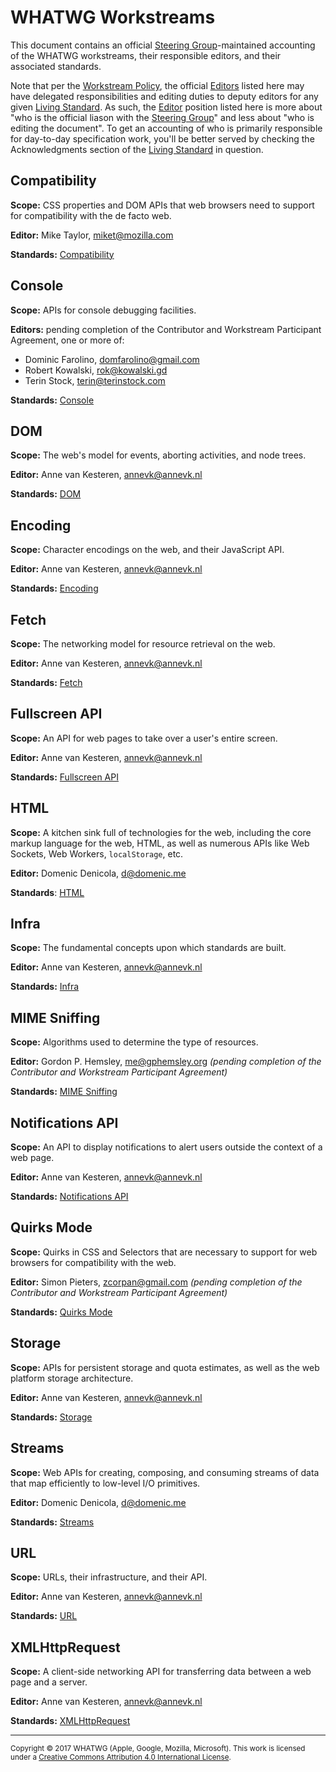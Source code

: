 # WHATWG Workstreams

This document contains an official [Steering Group]-maintained accounting of the WHATWG workstreams, their responsible editors, and their associated standards.

Note that per the [Workstream Policy](./Workstream%20Policy.md), the official [Editors][Editor] listed here may have delegated responsibilities and editing duties to deputy editors for any given [Living Standard]. As such, the [Editor] position listed here is more about "who is the official liason with the [Steering Group]" and less about "who is editing the document". To get an accounting of who is primarily responsible for day-to-day specification work, you'll be better served by checking the Acknowledgments section of the [Living Standard] in question.

## Compatibility

**Scope:** CSS properties and DOM APIs that web browsers need to support for compatibility with the de facto web.

**Editor:** Mike Taylor, miket@mozilla.com

**Standards:** [Compatibility](https://compat.spec.whatwg.org/)

## Console

**Scope:** APIs for console debugging facilities.

**Editors:** pending completion of the Contributor and Workstream Participant Agreement, one or more of:

- Dominic Farolino, domfarolino@gmail.com
- Robert Kowalski, rok@kowalski.gd
- Terin Stock, terin@terinstock.com

**Standards:** [Console](https://console.spec.whatwg.org/)

## DOM

**Scope:** The web's model for events, aborting activities, and node trees.

**Editor:** Anne van Kesteren, annevk@annevk.nl

**Standards:** [DOM](https://dom.spec.whatwg.org/)

## Encoding

**Scope:** Character encodings on the web, and their JavaScript API.

**Editor:** Anne van Kesteren, annevk@annevk.nl

**Standards:** [Encoding](https://encoding.spec.whatwg.org/)

## Fetch

**Scope:** The networking model for resource retrieval on the web.

**Editor:** Anne van Kesteren, annevk@annevk.nl

**Standards:** [Fetch](https://fetch.spec.whatwg.org/)

## Fullscreen API

**Scope:** An API for web pages to take over a user's entire screen.

**Editor:** Anne van Kesteren, annevk@annevk.nl

**Standards:** [Fullscreen API](https://fullscreen.spec.whatwg.org/)

## HTML

**Scope:** A kitchen sink full of technologies for the web, including the core markup language for the web, HTML, as well as numerous APIs like Web Sockets, Web Workers, `localStorage`, etc.

**Editor:** Domenic Denicola, d@domenic.me

**Standards**: [HTML](https://html.spec.whatwg.org/)

## Infra

**Scope:** The fundamental concepts upon which standards are built.

**Editor:** Anne van Kesteren, annevk@annevk.nl

**Standards:** [Infra](https://infra.spec.whatwg.org/)

## MIME Sniffing

**Scope:** Algorithms used to determine the type of resources.

**Editor:** Gordon P. Hemsley, me@gphemsley.org _(pending completion of the Contributor and Workstream Participant Agreement)_

**Standards:** [MIME Sniffing](https://mimesniff.spec.whatwg.org/)

## Notifications API

**Scope:** An API to display notifications to alert users outside the context of a web page.

**Editor:** Anne van Kesteren, annevk@annevk.nl

**Standards:** [Notifications API](https://notifications.spec.whatwg.org/)

## Quirks Mode

**Scope:** Quirks in CSS and Selectors that are necessary to support for web browsers for compatibility with the web.

**Editor:** Simon Pieters, zcorpan@gmail.com _(pending completion of the Contributor and Workstream Participant Agreement)_

**Standards:** [Quirks Mode](https://quirks.spec.whatwg.org/)

## Storage

**Scope:** APIs for persistent storage and quota estimates, as well as the web platform storage architecture.

**Editor:** Anne van Kesteren, annevk@annevk.nl

**Standards:** [Storage](https://storage.spec.whatwg.org/)

## Streams

**Scope:** Web APIs for creating, composing, and consuming streams of data that map efficiently to low-level I/O primitives.

**Editor:** Domenic Denicola, d@domenic.me

**Standards:** [Streams](https://streams.spec.whatwg.org/)

## URL

**Scope:** URLs, their infrastructure, and their API.

**Editor:** Anne van Kesteren, annevk@annevk.nl

**Standards:** [URL](https://url.spec.whatwg.org/)

## XMLHttpRequest

**Scope:** A client-side networking API for transferring data between a web page and a server.

**Editor:** Anne van Kesteren, annevk@annevk.nl

**Standards:** [XMLHttpRequest](https://xhr.spec.whatwg.org/)

[Editor]: ./Workstream%20Policy.md#editor
[Living Standard]: ./Workstream%20Policy.md#living-standard
[Steering Group]: ./SG%20Agreement.md#steering-group

<hr>

<small>Copyright © 2017 WHATWG (Apple, Google, Mozilla, Microsoft). This work is licensed under a [Creative Commons Attribution 4.0 International License](https://creativecommons.org/licenses/by/4.0/).</small>
